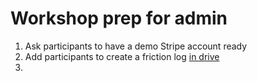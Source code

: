 # Workshop prep for admin

1. Ask participants to have a demo Stripe account ready
1. Add participants to create a friction log [in drive](https://drive.google.com/drive/u/0/folders/1lg_vqWJp1ZPPNLEE-qWf_SZwEGCZHVPh)
1.




